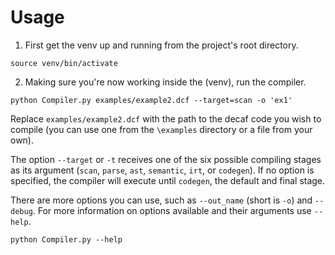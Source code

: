 # Usage
1. First get the venv up and running from the project's root directory.
```
source venv/bin/activate
```
2. Making sure you're now working inside the (venv), run the compiler.
```
python Compiler.py examples/example2.dcf --target=scan -o 'ex1'
```
Replace `examples/example2.dcf` with the path to the decaf code you wish to compile (you can use one from the `\examples` directory or a file from your own).

The option `--target` or `-t` receives one of the six possible compiling stages as its argument (`scan`, `parse`, `ast`, `semantic`, `irt`, or `codegen`). If no option is specified, the compiler will execute until `codegen`, the default and final stage.

There are more options you can use, such as  `--out_name` (short is `-o`) and `--debug`. 
For more information on options available and their arguments use `--help`.
```
python Compiler.py --help
```
